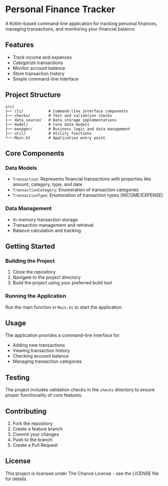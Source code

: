 # Personal Finance Tracker

A Kotlin-based command-line application for tracking personal finances, managing transactions, and monitoring your financial balance.

## Features

- Track income and expenses
- Categorize transactions
- Monitor account balance
- Store transaction history
- Simple command-line interface

## Project Structure

```
src/
├── cli/           # Command-line interface components
├── checks/        # Test and validation checks
├── data_source/   # Data storage implementations
├── model/         # Core data models
├── manager/       # Business logic and data management
├── util/          # Utility functions
└── Main.kt        # Application entry point
```

## Core Components

### Data Models
- `Transaction`: Represents financial transactions with properties like amount, category, type, and date
- `TransactionCategory`: Enumeration of transaction categories
- `TransactionType`: Enumeration of transaction types (INCOME/EXPENSE)

### Data Management
- In-memory transaction storage
- Transaction management and retrieval
- Balance calculation and tracking

## Getting Started

### Building the Project
1. Clone the repository
2. Navigate to the project directory
3. Build the project using your preferred build tool

### Running the Application
Run the main function in `Main.kt` to start the application.

## Usage

The application provides a command-line interface for:
- Adding new transactions
- Viewing transaction history
- Checking account balance
- Managing transaction categories

## Testing

The project includes validation checks in the `checks` directory to ensure proper functionality of core features.

## Contributing

1. Fork the repository
2. Create a feature branch
3. Commit your changes
4. Push to the branch
5. Create a Pull Request

## License

This project is licensed under The Chance License - see the LICENSE file for details. 